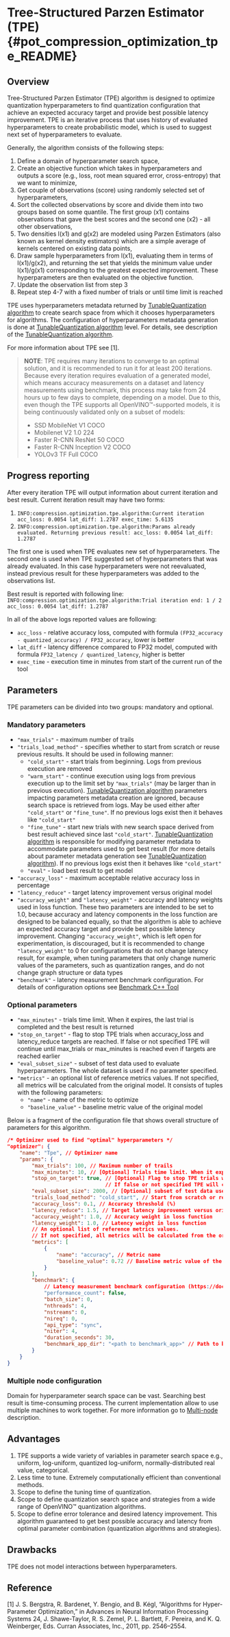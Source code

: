 #  Tree-Structured Parzen Estimator (TPE) {#pot_compression_optimization_tpe_README}

## Overview
Tree-Structured Parzen Estimator (TPE) algorithm is designed to optimize quantization hyperparameters to find quantization configuration that achieve an expected accuracy target and provide best possible latency improvement.
TPE is an iterative process that uses history of evaluated hyperparameters to create probabilistic model, which is used to suggest next set of hyperparameters to evaluate.

Generally, the algorithm consists of the following steps:
1. Define a domain of hyperparameter search space,
2. Create an objective function which takes in hyperparameters and outputs a score (e.g., loss, root mean squared error, cross-entropy) that we want to minimize,
3. Get couple of observations (score) using randomly selected set of hyperparameters,
4. Sort the collected observations by score and divide them into two groups based on some quantile. The first group (x1) contains observations that gave the best scores and the second one (x2)  - all other observations,
5. Two densities l(x1) and g(x2) are modeled using Parzen Estimators (also known as kernel density estimators) which are a simple average of kernels centered on existing data points,
6. Draw sample hyperparameters from l(x1), evaluating them in terms of l(x1)/g(x2), and returning the set that yields the minimum value under l(x1)/g(x1) corresponding to the greatest expected improvement. These hyperparameters are then evaluated on the objective function.
7. Update the observation list from step 3
8. Repeat step 4-7 with a fixed number of trials or until time limit is reached

TPE uses hyperparameters metadata returned by [TunableQuantization algorithm](../../algorithms/quantization/tunable_quantization/README.md) 
to create search space from which it chooses hyperparameters for algorithms. 
The configuration of hyperparameters metadata generation is done at [TunableQuantization algorithm](../../algorithms/quantization/tunable_quantization/README.md) level. 
For details, see description of the [TunableQuantization algorithm](../../algorithms/quantization/tunable_quantization/README.md).

For more information about TPE see [1].

> **NOTE**: TPE requires many iterations to converge to an optimal solution, and 
> it is recommended to run it for at least 200 iterations. Because every iteration 
> requires evaluation of a generated model, which means accuracy measurements on a 
> dataset and latency measurements using benchmark, this process may take from 
> 24 hours up to few days to complete, depending on a model. 
> Due to this, even though the TPE supports all OpenVINO™-supported models, it 
> is being continuously validated only on a subset of models:
> *  SSD MobileNet V1 COCO
> *  Mobilenet V2 1.0 224
> *  Faster R-CNN ResNet 50 COCO
> *  Faster R-CNN Inception V2 COCO
> *  YOLOv3 TF Full COCO

## Progress reporting

After every iteration TPE will output information about current iteration and best result.
Current iteration result may have two forms:
1. `INFO:compression.optimization.tpe.algorithm:Current iteration acc_loss: 0.0054 lat_diff: 1.2787 exec_time: 5.6135`
2. `INFO:compression.optimization.tpe.algorithm:Params already evaluated. Returning previous result: acc_loss: 0.0054 lat_diff: 1.2787`

The first one is used when TPE evaluates new set of hyperparameters.
The second one is used when TPE suggested set of hyperparameters that was already evaluated.
In this case hyperparameters were not reevaluated, instead previous result for these hyperparameters was added to the observations list.

Best result is reported with following line:
`INFO:compression.optimization.tpe.algorithm:Trial iteration end: 1 / 2 acc_loss: 0.0054 lat_diff: 1.2787`

In all of the above logs reported values are following:
- `acc_loss` - relative accuracy loss, computed with formula `(FP32_accuracy - quantized_accuracy) / FP32_accuracy`, lower is better
- `lat_diff` - latency difference compared to FP32 model, computed with formula `FP32_latency / quantized_latency`, higher is better
- `exec_time` - execution time in minutes from start of the current run of the tool

## Parameters
TPE parameters can be divided into two groups: mandatory and optional.

### Mandatory parameters
- `"max_trials"` - maximum number of trails
- `"trials_load_method"` - specifies whether to start from scratch or reuse previous results. It should be used in following manner:
    - `"cold_start"` - start trials from beginning. Logs from previous execution are removed
    - `"warm_start"` - continue execution using logs from previous execution up to the limit set by `"max_trials"` (may be larger than in previous execution). [TunableQuantization algorithm](../../algorithms/quantization/tunable_quantization/README.md) parameters impacting parameters metadata creation are ignored, because search space is retrieved from logs. May be used either after `"cold_start"` or `"fine_tune"`. If no previous logs exist then it behaves like `"cold_start"`
    - `"fine_tune"` - start new trials with new search space derived from best result achieved since last `"cold_start"`. [TunableQuantization algorithm](../../algorithms/quantization/tunable_quantization/README.md) is responsible for modifying parameter metadata to accommodate parameters used to get best result (for more details about parameter metadata generation see [TunableQuantization algorithm](../../algorithms/quantization/tunable_quantization/README.md)). If no previous logs exist then it behaves like `"cold_start"`
    - `"eval"` - load best result to get model
- `"accuracy_loss"` - maximum acceptable relative accuracy loss in percentage
- `"latency_reduce"` - target latency improvement versus original model
- `"accuracy_weight"` and `"latency_weight"` - accuracy and latency weights used in loss function.
These two parameters are intended to be set to 1.0, because accuracy and latency components in the loss function are designed to be balanced equally, so that the algorithm is able to achieve an expected accuracy target and provide best possible latency improvement.
Changing `"accuracy_weight"`, which is left open for experimentation, is discouraged, but it is recommended to change `"latency_weight"` to 0 for configurations that do not change latency result, for example, when tuning parameters that only change numeric values of the parameters, such as quantization ranges, and do not change graph structure or data types
- `"benchmark"` - latency measurement benchmark configuration. For details of configuration options see [Benchmark C++ Tool](https://docs.openvinotoolkit.org/latest/_inference_engine_samples_benchmark_app_README.html)

### Optional parameters
- `"max_minutes"` - trials time limit. When it expires, the last trial is completed and the best result is returned
- `"stop_on_target"` - flag to stop TPE trials when accuracy_loss and latency_reduce targets are reached.
If false or not specified TPE will continue until max_trials or max_minutes is reached even if targets are reached earlier
- `"eval_subset_size"` - subset of test data used to evaluate hyperparameters. The whole dataset is used if no parameter specified.
- `"metrics"` - an optional list of reference metrics values.
If not specified, all metrics will be calculated from the original model.
It consists of tuples with the following parameters:
    - `"name"` - name of the metric to optimize
    - `"baseline_value"` - baseline metric value of the original model

Below is a fragment of the configuration file that shows overall structure of parameters for this algorithm.
 
```json
/* Optimizer used to find "optimal" hyperparameters */
"optimizer": {
    "name": "Tpe", // Optimizer name
    "params": {
        "max_trials": 100, // Maximum number of trails
        "max_minutes": 10, // [Optional] Trials time limit. When it expires, the last trial is completed and the best result is returned.
        "stop_on_target": true, // [Optional] Flag to stop TPE trials when accuracy_loss and latency_reduce targets are reached.
                                // If false or not specified TPE will continue until max_trials or max_minutes is reached even if targets are reached earlier.
        "eval_subset_size": 2000, // [Optional] subset of test data used to evaluate hyperparameters. The whole dataset is used if no parameter specified.
        "trials_load_method": "cold_start", // Start from scratch or reuse previous results, supported options [cold_start, warm_start, fine_tune, eval]
        "accuracy_loss": 0.1, // Accuracy threshold (%)
        "latency_reduce": 1.5, // Target latency improvement versus original model
        "accuracy_weight": 1.0, // Accuracy weight in loss function
        "latency_weight": 1.0, // Latency weight in loss function
        // An optional list of reference metrics values.
        // If not specified, all metrics will be calculated from the original model.
        "metrics": [
            {
                "name": "accuracy", // Metric name
                "baseline_value": 0.72 // Baseline metric value of the original model
            }
        ],
        "benchmark": {
            // Latency measurement benchmark configuration (https://docs.openvinotoolkit.org/latest/_inference_engine_samples_benchmark_app_README.html)
            "performance_count": false,
            "batch_size": 0,
            "nthreads": 4,
            "nstreams": 0,
            "nireq": 0,
            "api_type": "sync",
            "niter": 4,
            "duration_seconds": 30,
            "benchmark_app_dir": "<path to benchmark_app>" // Path to benchmark_app If not specified, Python base benchmark will be used. Use benchmark_app to reduce jitter in results.
        }
    }
}
```

### Multiple node configuration
Domain for hyperparameter search space can be vast. Searching best result is time-consuming process.
The current implementation allow to use multiple machines to work together. For more information go to [Multi-node](multinode.md) description.

## Advantages
1.	TPE supports a wide variety of variables in parameter search space e.g., uniform, log-uniform, quantized log-uniform, normally-distributed real value, categorical. 
2.	Less time to tune. Extremely computationally efficient than conventional methods.
3.	Scope to define the tuning time of quantization.
4.	Scope to define quantization search space and strategies from a wide range of OpenVINO™ quantization algorithms.
5.	Scope to define error tolerance and desired latency improvement. This algorithm guaranteed to get best possible accuracy and latency from optimal parameter combination (quantization algorithms and strategies).

## Drawbacks

TPE does not model interactions between hyperparameters.

## Reference
[1] J. S. Bergstra, R. Bardenet, Y. Bengio, and B. Kégl, “Algorithms for Hyper-Parameter Optimization,” in Advances in Neural Information Processing Systems 24, J. Shawe-Taylor, R. S. Zemel, P. L. Bartlett, F. Pereira, and K. Q. Weinberger, Eds. Curran Associates, Inc., 2011, pp. 2546–2554.
